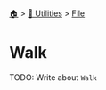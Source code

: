 <!--startTocheader-->
[🏠](../../README.md) > [🔧 Utilities](../README.md) > [File](README.md)
# Walk
<!--endTocheader-->
TODO: Write about `Walk`
<!--startTocsubtopic-->

<!--endTocsubtopic-->
